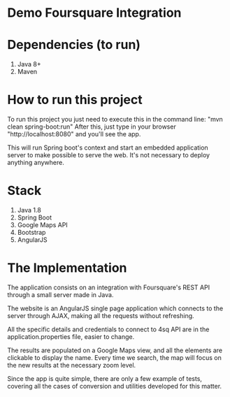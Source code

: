 # Demo Foursquare Integration

# Dependencies (to run)
1. Java 8+
2. Maven

# How to run this project
To run this project you just need to execute this in the command line:
"mvn clean spring-boot:run"
After this, just type in your browser "http://localhost:8080" and you'll see the app.

This will run Spring boot's context and start an embedded application server to make possible to serve the web.
It's not necessary to deploy anything anywhere.

# Stack
1. Java 1.8
2. Spring Boot
3. Google Maps API
4. Bootstrap
5. AngularJS

# The Implementation
The application consists on an integration with Foursquare's REST API through a small server made in Java.

The website is an AngularJS single page application which connects to the server through AJAX, making all the requests without refreshing.

All the specific details and credentials to connect to 4sq API are in the application.properties file, easier to change.

The results are populated on a Google Maps view, and all the elements are clickable to display the name. Every time we search, the map will focus on the new results 
at the necessary zoom level.

Since the app is quite simple, there are only a few example of tests, covering all the cases of conversion and utilities developed for this matter.